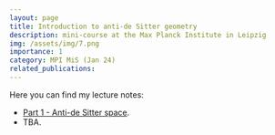 ```yaml
---
layout: page
title: Introduction to anti-de Sitter geometry
description: mini-course at the Max Planck Institute in Leipzig
img: /assets/img/7.png
importance: 1
category: MPI MiS (Jan 24)
related_publications:
---
```


Here you can find my lecture notes: 
+ [Part 1 - Anti-de Sitter space](https://drive.google.com/file/d/12osdQR8PosGxoWbbbN_zFrzCpxjQt3xW/view?usp=sharing).
+ TBA.